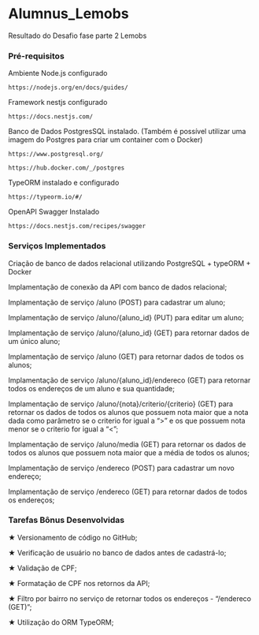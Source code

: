 # Alumnus_Lemobs

Resultado do Desafio fase parte 2 Lemobs

### Pré-requisitos

Ambiente Node.js configurado

```
https://nodejs.org/en/docs/guides/
```
Framework nestjs configurado

```
https://docs.nestjs.com/
```
Banco de Dados PostgresSQL instalado. (Também é possível utilizar uma imagem do Postgres para criar um container com o Docker)
```
https://www.postgresql.org/
```
```
https://hub.docker.com/_/postgres
```

TypeORM instalado e configurado
```
https://typeorm.io/#/
```
OpenAPI Swagger Instalado
```
https://docs.nestjs.com/recipes/swagger
```


### Serviços Implementados
Criação de banco de dados relacional utilizando PostgreSQL + typeORM + Docker

Implamentação de conexão da API com banco de dados relacional;

Implamentação de serviço /aluno (POST) para cadastrar um aluno;

Implamentação de serviço /aluno/{aluno_id} (PUT) para editar um aluno;

Implamentação de serviço /aluno/{aluno_id} (GET) para retornar dados de um único aluno;

Implamentação de serviço /aluno (GET) para retornar dados de todos os alunos;

Implamentação de serviço /aluno/{aluno_id}/endereco (GET) para retornar todos os endereços de um aluno e sua quantidade;

Implamentação de serviço /aluno/{nota}/criterio/{criterio} (GET) para retornar os dados de todos os alunos que possuem nota maior que a nota dada como parâmetro se o
criterio for igual a “>” e os que possuem nota menor se o criterio for igual a “<”;

Implamentação de serviço /aluno/media (GET) para retornar os dados de todos os alunos que possuem nota maior que a média de todos os alunos;

Implamentação de serviço /endereco (POST) para cadastrar um novo endereço;

Implamentação de serviço /endereco (GET) para retornar dados de todos os endereços;

### Tarefas Bônus Desenvolvidas
★ Versionamento de código no GitHub;

★ Verificação de usuário no banco de dados antes de cadastrá-lo;

★ Validação de CPF;

★ Formatação de CPF nos retornos da API;

★ Filtro por bairro no serviço de retornar todos os endereços - “/endereco (GET)”;

★ Utilização do ORM TypeORM;
